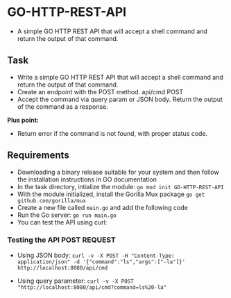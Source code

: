# GO-HTTP-REST-API
- A simple GO HTTP REST API that will accept a shell command and return the output of that command.

## Task
- Write a simple GO HTTP REST API that will accept a shell command and
return the output of that command.
- Create an endpoint with the POST method. api/cmd POST
- Accept the command via query param or JSON body.
Return the output of the command as a response.

**Plus point:**
- Return error if the command is not found, with proper status code.

## Requirements
- Downloading a binary release suitable for your system and then follow the installation instructions in GO documentation 
- In the task directory, intialize the module: `go mod init GO-HTTP-REST-API`
- With the module initialized, install the Gorilla Mux package `go get github.com/gorilla/mux` 
- Create a new file called `main.go` and add the following code
- Run the Go server: `go run main.go`
- You can test the API using curl:
### Testing the API POST REQUEST
- Using JSON body:
`curl -v -X POST -H "Content-Type: application/json" -d '{"command":"ls","args":["-la"]}' http://localhost:8080/api/cmd`

- Using query parameter:
`curl -v -X POST "http://localhost:8080/api/cmd?command=ls%20-la"`


